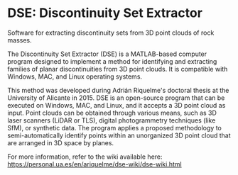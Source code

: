 # DSE: Discontinuity Set Extractor
Software for extracting discontinuity sets from 3D point clouds of rock masses.

The Discontinuity Set Extractor (DSE) is a MATLAB-based computer program designed to implement a method for identifying and extracting families of planar discontinuities from 3D point clouds. It is compatible with Windows, MAC, and Linux operating systems.

This method was developed during Adrián Riquelme's doctoral thesis at the University of Alicante in 2015. DSE is an open-source program that can be executed on Windows, MAC, and Linux, and it accepts a 3D point cloud as input. Point clouds can be obtained through various means, such as 3D laser scanners (LiDAR or TLS), digital photogrammetry techniques (like SfM), or synthetic data. The program applies a proposed methodology to semi-automatically identify points within an unorganized 3D point cloud that are arranged in 3D space by planes.

For more information, refer to the wiki available here: https://personal.ua.es/en/ariquelme/dse-wiki/dse-wiki.html
